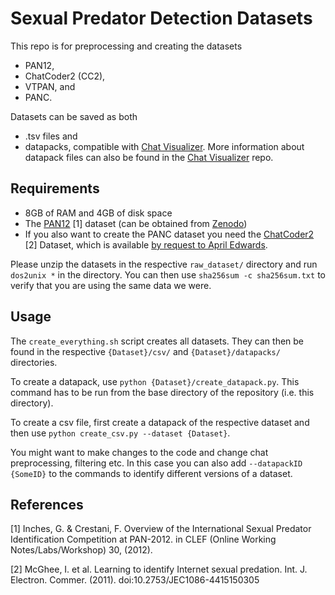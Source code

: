 # Sexual Predator Detection Datasets

This repo is for preprocessing and creating the datasets
- PAN12,
- ChatCoder2 (CC2),
- VTPAN, and
- PANC.

Datasets can be saved as both
- .tsv files and
- datapacks, compatible with [Chat Visualizer](TODO). More information about datapack files can also be found in the [Chat Visualizer](TODO) repo.

## Requirements

- 8GB of RAM and 4GB of disk space
- The [PAN12](https://pan.webis.de/clef12/pan12-web/) [1] dataset (can be obtained from [Zenodo](https://zenodo.org/record/3713280))
- If you also want to create the PANC dataset you need the [ChatCoder2](https://www.chatcoder.com/drupal/index.php) [2] Dataset, which is available [by request to April Edwards](https://www.chatcoder.com/drupal/DataDownload).

Please unzip the datasets in the respective `raw_dataset/` directory and run `dos2unix *` in the directory. You can then use `sha256sum -c sha256sum.txt` to verify that you are using the same data we were.

## Usage

The `create_everything.sh` script creates all datasets. They can then be found in the respective `{Dataset}/csv/` and `{Dataset}/datapacks/` directories.

To create a datapack, use `python {Dataset}/create_datapack.py`. This command has to be run from the base directory of the repository (i.e. this directory).

To create a csv file, first create a datapack of the respective dataset and then use `python create_csv.py --dataset {Dataset}`.

You might want to make changes to the code and change chat preprocessing, filtering etc. In this case you can also add `--datapackID {SomeID}` to the commands to identify different versions of a dataset.


## References

[1] Inches, G. & Crestani, F. Overview of the International Sexual Predator Identification Competition at PAN-2012. in CLEF (Online Working Notes/Labs/Workshop) 30, (2012).

[2] McGhee, I. et al. Learning to identify Internet sexual predation. Int. J. Electron. Commer. (2011). doi:10.2753/JEC1086-4415150305
